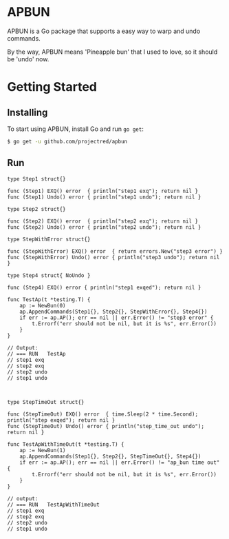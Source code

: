 # APBUN

APBUN is a Go package that supports a easy way to warp and undo commands.

By the way, APBUN means 'Pineapple bun' that I used to love, so it should be 'undo' now.

Getting Started
===============

## Installing

To start using APBUN, install Go and run `go get`:

```sh
$ go get -u github.com/projectred/apbun
```

## Run

```golang
type Step1 struct{}

func (Step1) EXQ() error  { println("step1 exq"); return nil }
func (Step1) Undo() error { println("step1 undo"); return nil }

type Step2 struct{}

func (Step2) EXQ() error  { println("step2 exq"); return nil }
func (Step2) Undo() error { println("step2 undo"); return nil }

type StepWithError struct{}

func (StepWithError) EXQ() error  { return errors.New("step3 error") }
func (StepWithError) Undo() error { println("step3 undo"); return nil }

type Step4 struct{ NoUndo }

func (Step4) EXQ() error { println("step1 exqed"); return nil }

func TestAp(t *testing.T) {
	ap := NewBun(0)
	ap.AppendCommands(Step1{}, Step2{}, StepWithError{}, Step4{})
	if err := ap.AP(); err == nil || err.Error() != "step3 error" {
		t.Errorf("err should not be nil, but it is %s", err.Error())
	}
}

// Output:
// === RUN   TestAp
// step1 exq
// step2 exq
// step2 undo
// step1 undo



type StepTimeOut struct{}

func (StepTimeOut) EXQ() error  { time.Sleep(2 * time.Second); println("step exqed"); return nil }
func (StepTimeOut) Undo() error { println("step_time_out undo"); return nil }

func TestApWithTimeOut(t *testing.T) {
	ap := NewBun(1)
	ap.AppendCommands(Step1{}, Step2{}, StepTimeOut{}, Step4{})
	if err := ap.AP(); err == nil || err.Error() != "ap_bun time out" {
		t.Errorf("err should not be nil, but it is %s", err.Error())
	}
}

// output: 
// === RUN   TestApWithTimeOut
// step1 exq
// step2 exq
// step2 undo
// step1 undo
```